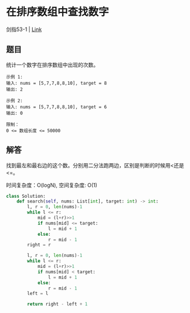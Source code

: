 # 在排序数组中查找数字
剑指53-1 | [Link](https://leetcode-cn.com/problems/zai-pai-xu-shu-zu-zhong-cha-zhao-shu-zi-lcof/)

## 题目
统计一个数字在排序数组中出现的次数。

```
示例 1:
输入: nums = [5,7,7,8,8,10], target = 8
输出: 2

示例 2:
输入: nums = [5,7,7,8,8,10], target = 6
输出: 0
 
限制：
0 <= 数组长度 <= 50000
```

## 解答
找到最左和最右边的这个数。分别用二分法跑两边，区别是判断的时候用<还是<=。

时间复杂度：O(logN), 空间复杂度: O(1)
```python
class Solution:
    def search(self, nums: List[int], target: int) -> int:
        l, r = 0, len(nums)-1
        while l <= r:
            mid = (l+r)>>1
            if nums[mid] <= target:
                l = mid + 1
            else:
                r = mid - 1
        right = r

        l, r = 0, len(nums)-1
        while l <= r:
            mid = (l+r)>>1
            if nums[mid] < target:
                l = mid + 1
            else:
                r = mid - 1
        left = l

        return right - left + 1
```